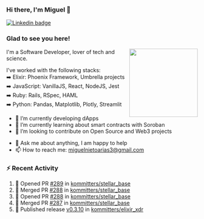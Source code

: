 ### Hi there, I'm Miguel 👋

<a href="https://linkedin.com/in/miguelnietoa/" target="_blank" rel="noopener noreferrer">
  <img src="https://img.shields.io/badge/-LinkedIn-0e76a8?style=flat-square&logo=Linkedin&logoColor=white" alt="Linkedin badge">
</a>
<!-- [![Website Badge](https://img.shields.io/badge/Website-3b5998?style=flat-square&logo=google-chrome&logoColor=white)](#notavailablenow#) 

<img src="https://i.imgur.com/tbrLrt5.gif" width=400 alt="Coding GIF" align="right"/>
-->


### Glad to see you here!
<a href="https://github.com/miguelnietoa"><img src="https://github-readme-stats-git-masterrstaa-rickstaa.vercel.app/api?username=miguelnietoa&show_icons=true&hide_border=true&count_private=true&include_all_commits=true&theme=tokyonight" height="180em" align="right"/></a>
I'm a Software Developer, lover of tech and science. 

I've worked with the following stacks:\
➡️ Elixir: Phoenix Framework, Umbrella projects\
➡️ JavaScript: VanillaJS, React, NodeJS, Jest\
➡️ Ruby: Rails, RSpec, HAML\
➡️ Python: Pandas, Matplotlib, Plotly, Streamlit

- 🔭 I’m currently developing dApps
- 🌱 I’m currently learning about smart contracts with Soroban
- 👯 I’m looking to contribute on Open Source and Web3 projects
<!-- 
- 😄 I just finished a Machine Learning course! 
- 🤔 I’m looking for help with ...
-->
- 💬 Ask me about anything, I am happy to help
- 📫 How to reach me: miguelnietoarias3@gmail.com


### ⚡ Recent Activity

<!--START_SECTION:activity-->
1. 💪 Opened PR [#289](https://github.com/kommitters/stellar_base/pull/289) in [kommitters/stellar_base](https://github.com/kommitters/stellar_base)
2. 🎉 Merged PR [#288](https://github.com/kommitters/stellar_base/pull/288) in [kommitters/stellar_base](https://github.com/kommitters/stellar_base)
3. 💪 Opened PR [#288](https://github.com/kommitters/stellar_base/pull/288) in [kommitters/stellar_base](https://github.com/kommitters/stellar_base)
4. 🎉 Merged PR [#287](https://github.com/kommitters/stellar_base/pull/287) in [kommitters/stellar_base](https://github.com/kommitters/stellar_base)
5. 🚀 Published release [v0.3.10](https://github.com/kommitters/elixir_xdr/releases/tag/v0.3.10) in [kommitters/elixir_xdr](https://github.com/kommitters/elixir_xdr)
<!--END_SECTION:activity-->
